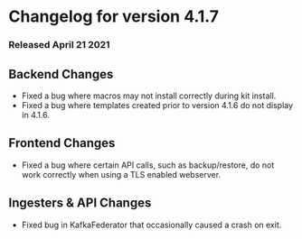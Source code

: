 # Changelog for version 4.1.7

### Released April 21 2021

## Backend Changes
* Fixed a bug where macros may not install correctly during kit install.
* Fixed a bug where templates created prior to version 4.1.6 do not display in 4.1.6. 

## Frontend Changes
* Fixed a bug where certain API calls, such as backup/restore, do not work correctly when using a TLS enabled webserver.

## Ingesters & API Changes
* Fixed bug in KafkaFederator that occasionally caused a crash on exit.
